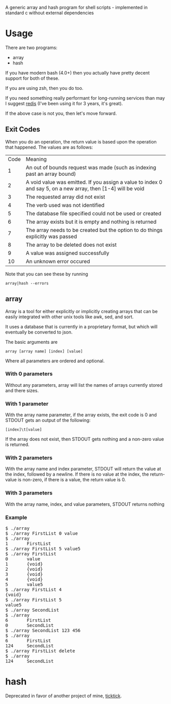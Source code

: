 A generic array and hash program for shell scripts - implemented in standard c without
external dependencies

# Usage

There are two programs:

 * array
 * hash

If you have modern bash (4.0+) then you actually have pretty decent support for both of these.

If you are using zsh, then you do too.

If you need something really performant for long-running services than may I suggest [redis](http://redis.io) (I've been using it for 3 years, it's great).

If the above case is not you, then let's move forward.

## Exit Codes

When you do an operation, the return value is based upon the operation that happened.  The values are as follows:
<table>
<tr><td>Code</td><td>Meaning</td></tr>
<tr><td>1</td><td>An out of bounds request was made (such as indexing past an array bound)</td></tr>
<tr><td>2</td><td>A void value was emitted.  If you assign a value to index 0 and say 5, on a new array, then [1-4] will be void</td></tr>
<tr><td>3</td><td>The requested array did not exist</td></tr>
<tr><td>4</td><td>The verb used was not identified</td></tr>
<tr><td>5</td><td>The database file specified could not be used or created</td></tr>
<tr><td>6</td><td>The array exists but it is empty and nothing is returned</td></tr>
<tr><td>7</td><td>The array needs to be created but the option to do things explicitly was passed</td></tr>
<tr><td>8</td><td>The array to be deleted does not exist</td></tr>
<tr><td>9</td><td>A value was assigned successfully</td></tr>
<tr><td>10</td><td>An unknown error occured</td></tr>
</table>

Note that you can see these by running

`array|hash --errors`

## array

Array is a tool for either explicitly or implicitly creating arrays that can be easily integrated with other unix tools like awk, sed, and sort.

It uses a database that is currently in a proprietary format, but which will eventually be converted to json.

The basic arguments are

`array [array name] [index] [value]`

Where all parameters are ordered and optional.

### With 0 parameters
Without any parameters, array will list the names of arrays currently stored and there sizes.

### With 1 parameter
With the array name parameter, if the array exists, the exit code is 0 and STDOUT gets an output of the following:

`[index]\t[value]`

If the array does not exist, then STDOUT gets nothing and a non-zero value is returned.

### With 2 parameters
With the array name and index parameter, STDOUT will return the value at the index, followed by a newline.  If there
is no value at the index, the return-value is non-zero, if there is a value, the return value is 0.

### With 3 parameters
With the array name, index, and value parameters, STDOUT returns nothing

### Example
<pre>
$ ./array
$ ./array FirstList 0 value
$ ./array
1       FirstList
$ ./array FirstList 5 value5
$ ./array FirstList
0       value
1       {void}
2       {void}
3       {void}
4       {void}
5       value5
$ ./array FirstList 4
{void}
$ ./array FirstList 5
value5
$ ./array SecondList
$ ./array
6       FirstList
0       SecondList
$ ./array SecondList 123 456
$ ./array
6       FirstList
124     SecondList
$ ./array FirstList delete
$ ./array
124     SecondList
</pre>
# hash

Deprecated in favor of another project of mine, [ticktick](https://github.com/kristopolous/TickTick).
